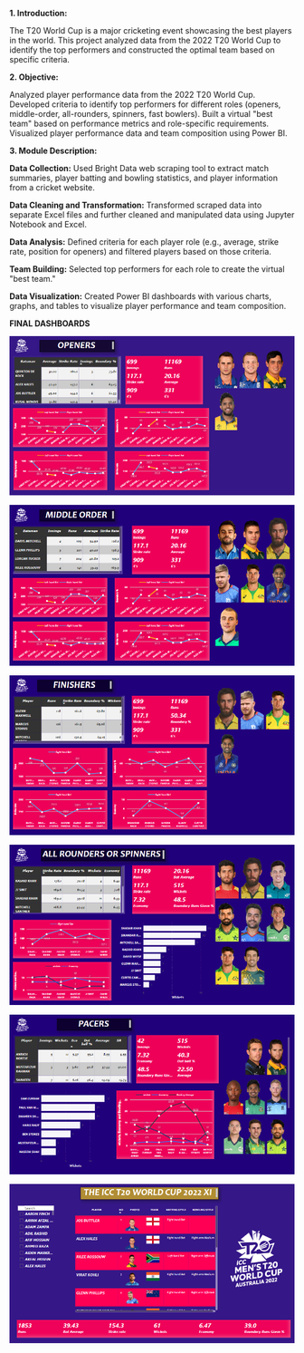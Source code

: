 **1. Introduction:**

The T20 World Cup is a major cricketing event showcasing the best players in the world. This project analyzed data from the 2022 T20 World Cup to identify the top performers and constructed the optimal team based on specific criteria.

**2. Objective:**

Analyzed player performance data from the 2022 T20 World Cup.
Developed criteria to identify top performers for different roles (openers, middle-order, all-rounders, spinners, fast bowlers).
Built a virtual "best team" based on performance metrics and role-specific requirements.
Visualized player performance data and team composition using Power BI.

**3. Module Description:**

**Data Collection:** Used Bright Data web scraping tool to extract match summaries, player batting and bowling statistics, and player information from a cricket website.

**Data Cleaning and Transformation:** Transformed scraped data into separate Excel files and further cleaned and manipulated data using Jupyter Notebook and Excel.

**Data Analysis:** Defined criteria for each player role (e.g., average, strike rate, position for openers) and filtered players based on those criteria.

**Team Building:** Selected top performers for each role to create the virtual "best team."

**Data Visualization:** Created Power BI dashboards with various charts, graphs, and tables to visualize player performance and team composition.

**FINAL DASHBOARDS**

![Openers](https://github.com/ImBatman-7/Cricket-Data-Analysis/blob/main/screens/1.png?raw=true)

![Middle_Order](https://github.com/ImBatman-7/Cricket-Data-Analysis/blob/main/screens/2.png?raw=true)

![Finishers](https://github.com/ImBatman-7/Cricket-Data-Analysis/blob/main/screens/3.png?raw=true)

![All_rounder](https://github.com/ImBatman-7/Cricket-Data-Analysis/blob/main/screens/4.png?raw=true)

![Faster](https://github.com/ImBatman-7/Cricket-Data-Analysis/blob/main/screens/5.png?raw=true)

![XI](https://github.com/ImBatman-7/Cricket-Data-Analysis/blob/main/screens/6.png?raw=true)
